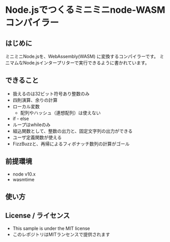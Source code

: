 # Node.jsでつくるミニミニnode-WASMコンパイラー

## はじめに

ミニミニNode.jsを、WebAssembly(WASM) に変換するコンパイラーです。
ミニマムなNode.jsインタープリターで実行できるように書かれています。

## できること

- 扱えるのは32ビット符号あり整数のみ
- 四則演算、余りの計算
- ローカル変数
  -  配列やハッシュ（連想配列）は使えない
- if - else
- ループはwhileのみ
- 組込関数として、整数の出力と、固定文字列の出力ができる
- ユーザ定義関数が使える
- FizzBuzzと、再帰によるフィボナッチ数列の計算がゴール

## 前提環境

- node v10.x
- wasmtime

## 使い方

## License / ライセンス

* This sample is under the MIT license
* このレポジトリはMITランセンスで提供されます


